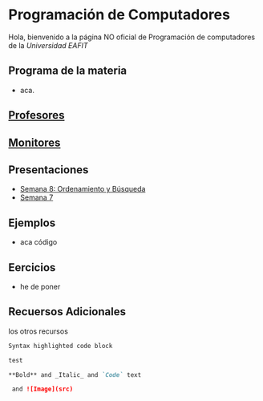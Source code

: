 # Programación de Computadores

Hola, bienvenido a la página NO oficial de Programación de computadores de la _Universidad EAFIT_

## Programa de la materia
  + aca.

## [Profesores](profesores/profes.md)

## [Monitores](monitores.md)

## Presentaciones

  + [Semana 8: Ordenamiento y Búsqueda](presentaciones/s8.md)
  + [Semana 7](presentaciones/s7.md)


## Ejemplos
 + aca código


## Eercicios
  - he de poner

## Recuersos Adicionales
  los otros recursos

```markdown
Syntax highlighted code block

test

**Bold** and _Italic_ and `Code` text

 and ![Image](src)
```
